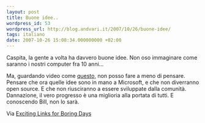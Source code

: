 ```yaml
---
layout: post
title: Buone idee..
wordpress_id: 53
wordpress_url: http://blog.andvari.it/2007/10/26/buone-idee/
tags: italiano
date: 2007-10-26 15:08:34.000000000 +02:00
---
```

Caspita, la gente a volta ha davvero buone idee. Non oso immaginare come saranno i nostri computer fra 10 anni...

Ma, guardando video come <a href="http://bremblebeck.wordpress.com/2007/10/02/ted-talks-blaise-aguera-y-arcas-jaw-dropping-photosynth-demo-video/">questo,</a> non posso fare a meno di pensare. Pensare che ora quelle idee sono in mano a Microsoft, e che non diverranno open source. E che non riusciranno a essere sviluppate dalla comunità.
Dannazione, il vero progresso è una miglioria alla portata di tutti.   E conoscendo Bill, non lo sarà.

Via  <a href="http://also-online.com/links/">Exciting Links for Boring Days</a>
